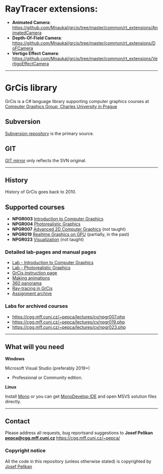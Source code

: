 # RayTracer extensions:

* **Animated Camera**: https://github.com/Mnaukal/grcis/tree/master/common/rt_extensions/AnimatedCamera
* **Depth-Of-Field Camera**: https://github.com/Mnaukal/grcis/tree/master/common/rt_extensions/DoFCamera
* **Vertigo Effect Camera**: https://github.com/Mnaukal/grcis/tree/master/common/rt_extensions/VertigoEffectCamera

---

# GrCis library

GrCis is a C# language library supporting computer graphics courses
at [Computer Graphics Group, Charles University in Prague](https://cgg.mff.cuni.cz/)

## Subversion

[Subversion repository](svn://cgg.mff.cuni.cz/grcis/trunk)
is the primary source.

## GIT

[GIT mirror](https://github.com/pepcape/grcis.git) only
reflects the SVN original.

---

## History

History of GrCis goes back to 2010.

## Supported courses

- **NPGR003** [Introduction to Computer Graphics](https://cgg.mff.cuni.cz/lectures/npgr003.en.php)
- **NPGR004** [Photorealistic Graphics](https://cgg.mff.cuni.cz/lectures/npgr004.en.php)
- **NPGR007** [Advanced 2D Computer Graphics](https://cgg.mff.cuni.cz/lectures/npgr007.en.php)
  (not taught)
- **NPGR019** [Realtime Graphics on GPU](https://cgg.mff.cuni.cz/lectures/npgr019.en.php)
  (partially, in the past)
- **NPGR023** [Visualization](https://cgg.mff.cuni.cz/lectures/npgr023.en.php)
  (not taught)

### Detailed lab-pages and manual pages
- [Lab - Introduction to Computer Graphics](https://cgg.mff.cuni.cz/~pepca/lectures/cv/npgr003.php)
- [Lab - Photorealistic Graphics](https://cgg.mff.cuni.cz/~pepca/lectures/cv/npgr004.php)
- [GrCis instruction page](https://cgg.mff.cuni.cz/~pepca/grcis/)
- [Making animations](https://cgg.mff.cuni.cz/~pepca/grcis/animation.en.php)
- [360 panorama](https://cgg.mff.cuni.cz/~pepca/grcis/360.en.php)
- [Ray-tracing in GrCis](https://cgg.mff.cuni.cz/~pepca/grcis/rt.en.php)
- [Assignment archive](https://cgg.mff.cuni.cz/~pepca/lectures/cv/)

### Labs for archived courses
- https://cgg.mff.cuni.cz/~pepca/lectures/cv/npgr007.php
- https://cgg.mff.cuni.cz/~pepca/lectures/cv/npgr019.php
- https://cgg.mff.cuni.cz/~pepca/lectures/cv/npgr023.php

---

## What will you need

**Windows**

Microsoft Visual Studio (preferably 2019+)
- Professional or Community edition.

**Linux**

Install [Mono](http://www.mono-project.com/) or you can
get [MonoDevelop IDE](http://www.monodevelop.com/) and open MSVS solution
files directly.

---

## Contact

Please address all requests, bug reportsand suggestions to
**Josef Pelikan <pepca@cgg.mff.cuni.cz>**
https://cgg.mff.cuni.cz/~pepca/

### Copyright notice

All the code in this repository (unless otherwise stated) is copyrighted
by [Josef Pelikan](https://cgg.mff.cuni.cz/~pepca/)
